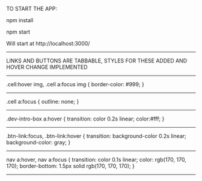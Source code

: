 TO START THE APP:

npm install

npm start

Will start at http://localhost:3000/

_________________________________________________________________
LINKS AND BUTTONS ARE TABBABLE, STYLES FOR THESE ADDED AND
HOVER CHANGE IMPLEMENTED

______________________________
.cell:hover img,
.cell a:focus img {
  border-color: #999;
}
______________________________
.cell a:focus {
  outline: none;
}
______________________________
.dev-intro-box a:hover {
  transition: color 0.2s linear;
  color:#fff;
}
______________________________
.btn-link:focus,
.btn-link:hover {
  transition: background-color 0.2s linear;
  background-color: gray;
}
______________________________
nav a:hover,
nav a:focus {
  transition: color 0.1s linear;
  color: rgb(170, 170, 170);
  border-bottom: 1.5px solid rgb(170, 170, 170);
}
______________________________